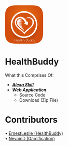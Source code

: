 <a href="https://github.com/ErnestLeslie/HealthBuddy/"><img src = "https://raw.githubusercontent.com/ErnestLeslie/HealthBuddy/master/Documentation/Logo/healthbuddy.png" height="25%" width="25%"></img></a><br/> 
# HealthBuddy
What this Comprises Of: <br/>
- <a href="https://alexa.amazon.com/spa/index.html#skills/beta/amzn1.ask.skill.22cf8ba3-f102-414a-91c9-e11fa6af6637/?ref=skill_dsk_skb_ys
">***Alexa Skill***</a> <br/>
- ***Web Application*** <br/>
  -  Source Code <br/>
  -  Download (Zip File) <br/>

# Contributors
• <a href="https://github.com/ErnestLeslie">ErnestLeslie (HealthBuddy) </a> <br/>
• <a href="https://github.com/NevainD">NevainD (Gamification)</a> 

